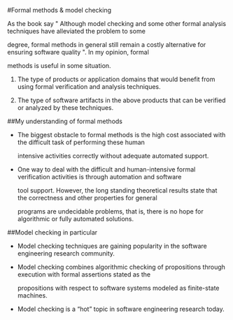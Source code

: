 #Formal methods & model checking

As the book say " Although model checking and some other formal analysis techniques have alleviated the problem to some

degree, formal methods in general still remain a costly alternative for ensuring software quality ". In my opinion, formal

methods is useful in some situation. 

1. The type of products or application domains that would benefit from using formal verification and analysis techniques.

2. The type of software artifacts in the above products that can be verified or analyzed by these techniques.

##My understanding of formal methods

- The biggest obstacle to formal methods is the high cost associated with the difficult task of performing these human 
  
   intensive activities correctly without adequate automated support.

- One way to deal with the difficult and human-intensive formal verification activities is through automation and software
  
  tool support. However, the long standing theoretical results state that the correctness and other properties for general

  programs are undecidable problems, that is, there is no hope for algorithmic or fully automated solutions.



##Model checking in particular

- Model checking techniques are gaining popularity in the software engineering research community.

- Model checking combines algorithmic checking of propositions through execution with formal assertions stated as the     

  propositions with respect to software systems modeled as finite-state machines.

- Model checking is a “hot” topic in software engineering research today.






